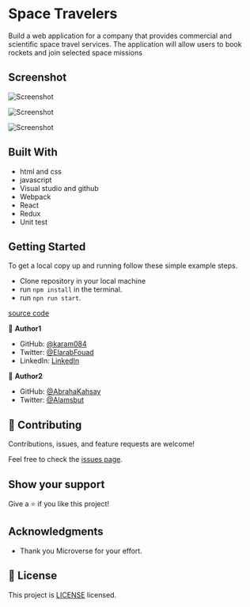 # Space Travelers
Build a web application for a company that provides commercial and scientific space travel services. The application will allow users to book rockets and join selected space missions

## Screenshot
![Screenshot](https://user-images.githubusercontent.com/77942746/186999727-4de57d71-4e87-479e-9193-fb5ae4fd0a71.png)

![Screenshot](https://user-images.githubusercontent.com/77942746/186999837-31d71ea8-3db3-48fd-aaa2-9adf9da31240.png)

![Screenshot](https://user-images.githubusercontent.com/77942746/186999943-2768286f-1eb8-4a9d-aa93-931ec2459c7f.png)



## Built With

- html and css
- javascript
- Visual studio and github
- Webpack
- React
- Redux
- Unit test

## Getting Started

To get a local copy up and running follow these simple example steps.

- Clone repository in your local machine 
- run `npm install` in the terminal.
- run `npn run start`.

[source code](https://github.com/AbrahaKahsay/space-travelers)

👤 **Author1**

- GitHub: [@karam084](https://github.com/karam084)
- Twitter: [@ElarabFouad](https://twitter.com/ElarabFouad)
- LinkedIn: [LinkedIn](https://www.linkedin.com/in/karam-fouad-179830214/)


👤 **Author2**

- GitHub: [@AbrahaKahsay](https://github.com/karam084)
- Twitter: [@Alamsbut](https://twitter.com/Alamsbut)

## 🤝 Contributing

Contributions, issues, and feature requests are welcome!

Feel free to check the [issues page](../issues/).

## Show your support

Give a ⭐️ if you like this project!

## Acknowledgments

- Thank you Microverse for your effort.

## 📝 License

This project is [LICENSE](./LICENSE.md) licensed.